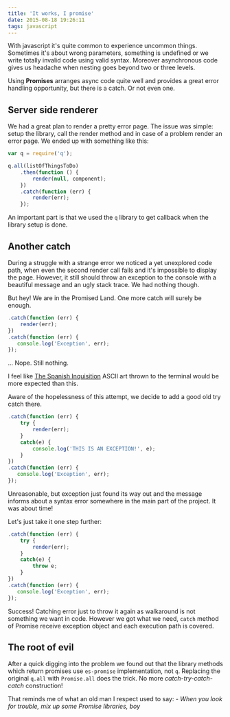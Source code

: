 ```yaml
---
title: 'It works, I promise'
date: 2015-08-18 19:26:11
tags: javascript
---
```


With javascript it's quite common to experience uncommon things. Sometimes it's about wrong parameters, something is undefined or we write totally invalid code using valid syntax. Moreover asynchronous code gives us headache when nesting goes beyond two or three levels.
<!-- more -->

Using **Promises** arranges async code quite well and provides a great error handling opportunity, but there is a catch. Or not even one.


## Server side renderer
We had a great plan to render a pretty error page. The issue was simple: setup the library, call the render method and in case of a problem render an error page. We ended up with something like this:

```js
var q = require('q');

q.all(listOfThingsToDo)
    .then(function () {
        render(null, component);
    })
    .catch(function (err) {
        render(err);
    });
```

An important part is that we used the `q` library to get callback when the library setup is done.

## Another catch
During a struggle with a strange error we noticed a yet unexplored code path, when even the second render call fails and it's impossible to display the page. However, it still should throw an exception to the console with a beautiful message and an ugly stack trace. We had nothing though.

But hey! We are in the Promised Land. One more catch will surely be enough.

```js
.catch(function (err) {
    render(err);
})
.catch(function (err) {
   console.log('Exception', err);
});
```

... Nope. Still nothing. 

I feel like [The Spanish Inquisition](https://res.cloudinary.com/dx4fgzy3q/image/upload/v1439321371/joazv8fj14wvviiflwjx.png) ASCII art thrown to the terminal would be more expected than this.

Aware of the hopelessness of this attempt, we decide to add a good old try catch there.

```js
.catch(function (err) {
    try {
        render(err);
    }
    catch(e) {
        console.log('THIS IS AN EXCEPTION!', e);
    }
})
.catch(function (err) {
   console.log('Exception', err);
});
```

Unreasonable, but exception just found its way out and the message informs about a syntax error somewhere in the main part of the project. It was about time! 

Let's just take it one step further:

```js
.catch(function (err) {
    try {
        render(err);
    }
    catch(e) {
        throw e;
    }
})
.catch(function (err) {
   console.log('Exception', err);
});
```

Success! Catching error just to throw it again as walkaround is not something we want in code. However we got what we need, `catch` method of Promise receive exception object and each execution path is covered.

## The root of evil
After a quick digging into the problem we found out that the library methods which return promises use `es-promise` implementation, not `q`. Replacing the original `q.all` with `Promise.all` does the trick. No more *catch-try-catch-catch* construction!

That reminds me of what an old man I respect used to say: 
*- When you look for trouble, mix up some Promise libraries, boy*
